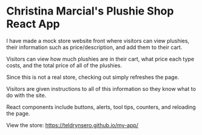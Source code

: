 # Christina Marcial's Plushie Shop React App

I have made a mock store website front where visitors can view plushies, their information such as price/description, and add them to their cart.

Visitors can view how much plushies are in their cart, what price each type costs, and the total price of all of the plushies.

Since this is not a real store, checking out simply refreshes the page.

Visitors are given instructions to all of this information so they know what to do with the site.

React components include buttons, alerts, tool tips, counters, and reloading the page.

View the store: https://teldrynsero.github.io/my-app/

